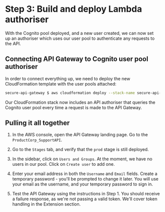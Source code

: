 # Step 3: Build and deploy Lambda authoriser

With the Cognito pool deployed, and a new user created, we can now set up an authoriser which uses our user pool to authenticate any requests to the API.

## Connecting API Gateway to Cognito user pool authoriser

In order to connect everything up, we need to deploy the new CloudFormation template with the user pools attached:

```bash
secure-api-gateway $ aws cloudformation deploy --stack-name secure-api-stack --template-file step3/cf.yaml --capabilities CAPABILITY_IAM
```

Our CloudFormation stack now includes an API authoriser that queries the Cognito user pool every time a request is made to the API Gateway.

## Pulling it all together

1. In the AWS console, open the API Gateway landing page. Go to the `ProductCorp_SupportAPI`.

1. Go to the `Stages` tab, and verify that the `prod` stage is still deployed.

1. In the sidebar, click on `Users and Groups`.  At the moment, we have no users in our pool.  Click on `Create user` to add one.

1. Enter your email address in both the `Username` and `Email` fields.  Create a temporary password - you'll be prompted to change it later.  You will use your email as the username, and your temporary password to sign in.

1. Test the API Gateway using the instructions in Step 1.  You should receive a failure response, as we're not passing a valid token.  We'll cover token handling in the Extension section.